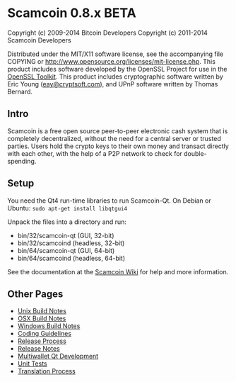 Scamcoin 0.8.x BETA
====================

Copyright (c) 2009-2014 Bitcoin Developers
Copyright (c) 2011-2014 Scamcoin Developers

Distributed under the MIT/X11 software license, see the accompanying
file COPYING or http://www.opensource.org/licenses/mit-license.php.
This product includes software developed by the OpenSSL Project for use in the [OpenSSL Toolkit](http://www.openssl.org/). This product includes
cryptographic software written by Eric Young ([eay@cryptsoft.com](mailto:eay@cryptsoft.com)), and UPnP software written by Thomas Bernard.


Intro
---------------------
Scamcoin is a free open source peer-to-peer electronic cash system that is
completely decentralized, without the need for a central server or trusted
parties.  Users hold the crypto keys to their own money and transact directly
with each other, with the help of a P2P network to check for double-spending.


Setup
---------------------
You need the Qt4 run-time libraries to run Scamcoin-Qt. On Debian or Ubuntu:
	`sudo apt-get install libqtgui4`

Unpack the files into a directory and run:

- bin/32/scamcoin-qt (GUI, 32-bit)
- bin/32/scamcoind (headless, 32-bit)
- bin/64/scamcoin-qt (GUI, 64-bit)
- bin/64/scamcoind (headless, 64-bit)

See the documentation at the [Scamcoin Wiki](http://scamcoin.info)
for help and more information.


Other Pages
---------------------
- [Unix Build Notes](build-unix.md)
- [OSX Build Notes](build-osx.md)
- [Windows Build Notes](build-msw.md)
- [Coding Guidelines](coding.md)
- [Release Process](release-process.md)
- [Release Notes](release-notes.md)
- [Multiwallet Qt Development](multiwallet-qt.md)
- [Unit Tests](unit-tests.md)
- [Translation Process](translation_process.md)
